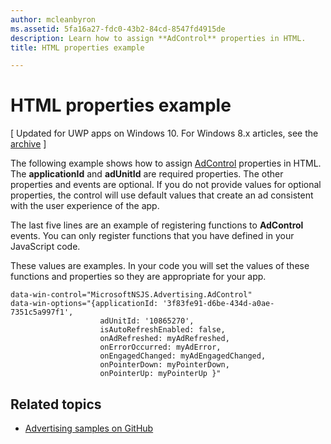 ```yaml
---
author: mcleanbyron
ms.assetid: 5fa16a27-fdc0-43b2-84cd-8547fd4915de
description: Learn how to assign **AdControl** properties in HTML.
title: HTML properties example

---
```


# HTML properties example


\[ Updated for UWP apps on Windows 10. For Windows 8.x articles, see the [archive](http://go.microsoft.com/fwlink/p/?linkid=619132) \]

The following example shows how to assign [AdControl](https://msdn.microsoft.com/library/windows/apps/microsoft.advertising.winrt.ui.adcontrol.aspx)  properties in HTML. The **applicationId** and **adUnitId** are required properties. The other properties and events are optional. If you do not provide values for optional properties, the control will use default values that create an ad consistent with the user experience of the app.

The last five lines are an example of registering functions to **AdControl** events. You can only register functions that you have defined in your JavaScript code.

These values are examples. In your code you will set the values of these functions and properties so they are appropriate for your app.

``` syntax
data-win-control="MicrosoftNSJS.Advertising.AdControl"
data-win-options="{applicationId: '3f83fe91-d6be-434d-a0ae-7351c5a997f1',
                    adUnitId: '10865270',
                    isAutoRefreshEnabled: false,
                    onAdRefreshed: myAdRefreshed,
                    onErrorOccurred: myAdError,
                    onEngagedChanged: myAdEngagedChanged,
                    onPointerDown: myPointerDown,
                    onPointerUp: myPointerUp }"
```

## Related topics

* [Advertising samples on GitHub](http://aka.ms/githubads)

 
